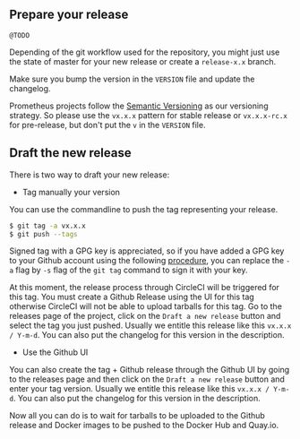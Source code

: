 
## Prepare your release

`@TODO`

Depending of the git workflow used for the repository, you might just use the state of master for 
your new release or create a `release-x.x` branch.

Make sure you bump the version in the `VERSION` file and update the changelog.

Prometheus projects follow the [Semantic Versioning](http://semver.org/) as our versioning strategy.
So please use the `vx.x.x` pattern for stable release or `vx.x.x-rc.x` for pre-release, but don't put the `v` in the `VERSION` file.

## Draft the new release

There is two way to draft your new release:

* Tag manually your version

You can use the commandline to push the tag representing your release.

```bash
$ git tag -a vx.x.x
$ git push --tags
```
Signed tag with a GPG key is appreciated, so if you have added a GPG key to your Github account using the following [procedure](https://help.github.com/articles/generating-a-gpg-key/), you can replace the `-a` flag by `-s` flag of the `git tag` command to sign it with your key.

At this moment, the release process through CircleCI will be triggered for this tag.
You must create a Github Release using the UI for this tag otherwise CircleCI will not be able to upload tarballs for this tag.
Go to the releases page of the project, click on the `Draft a new release` button and select the tag you just pushed.
Usually we entitle this release like this `vx.x.x / Y-m-d`.
You can also put the changelog for this version in the description.

* Use the Github UI

You can also create the tag + Github release through the Github UI by going to the releases page and then click on the `Draft a new release` button and enter your tag version.
Usually we entitle this release like this `vx.x.x / Y-m-d`.
You can also put the changelog for this version in the description.


Now all you can do is to wait for tarballs to be uploaded to the Github release and Docker images to be pushed to the Docker Hub and Quay.io.
